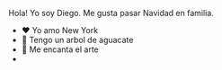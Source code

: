 Hola! Yo soy Diego. Me gusta pasar Navidad en familia.

- ❤️ Yo amo New York
- 🥑 Tengo un arbol de aguacate
- 🎨 Me encanta el arte
- 
